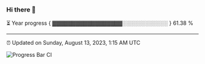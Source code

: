 ### Hi there 👋

⏳ Year progress { ▓▓▓▓▓▓▓▓▓▓▓▓▓▓▓▓▓▓░░░░░░░░░░░░ } 61.38 %

---

⏰ Updated on Sunday, August 13, 2023, 1:15 AM UTC

![Progress Bar CI](https://github.com/arthurbuhl/arthurbuhl/workflows/Progress%20Bar%20CI/badge.svg)
